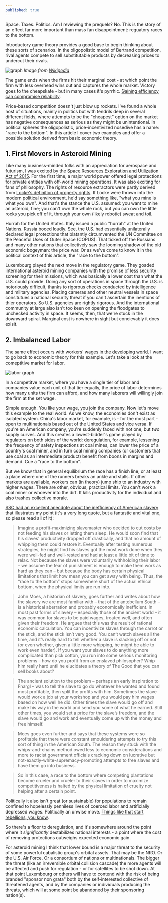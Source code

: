 ```yaml
---
published: true
---
```

Space. Taxes. Politics. Am I reviewing the prequels? No. This is the story of an effect far more important than mass fan disappointment: reguatory races to the bottom.

Introductory game theory provides a good base to begin thinking about these sorts of scenarios. In the oligopolistic model of Bertrand competition, rival agents compete to sell substitutable products by decreasing prices to undercut their rivals. 

![graph]({{site.baseurl}}/images/s.png)
_Image from [Wikipedia](https://www.google.co.il/url?sa=i&rct=j&q=&esrc=s&source=images&cd=&cad=rja&uact=8&ved=0ahUKEwj819-Or9zYAhWKYlAKHShFCwAQjRwIBw&url=https%3A%2F%2Fen.wikipedia.org%2Fwiki%2FBertrand_competition&psig=AOvVaw2Fehb01iu68LElQk1CryNo&ust=1516188142118005)_

The game ends when the firms hit their marginal cost - at which point the firm with less overhead wins out and captures the whole market. Victory goes to the cheapskate - but in many cases it's pyrrhic. [Gaining efficiency can compromise reliability](https://timeline.com/spacex-musk-rocket-failures-c22975218fbe).

Price-based competition doesn't just blow up rockets. I've found a whole host of situations, mainly in politics but with tendrils deep in several different fields, where attempts to be the "cheapest" option on the market has negative consequences as serious as they might be unintentional. In political spheres the oligopolistic, price-incentivized nosedive has a name: "race to the bottom". In this article I cover two examples and offer a possible solution derived from basic economic theory.

## 1. First Movers in Asteroid Mining
Like many business-minded folks with an appreciation for aerospace and futurism, I was excited by the [Space Resources Exploration and Utilization Act of 2015](https://www.congress.gov/bill/114th-congress/house-bill/1508). For the first time, a major world power offered legal protections for private entities with off-world mining operations. It was also exciting for fans of philosophy. The rights of resource extractors were partly derived from [Locke's definition of property rights](https://plato.stanford.edu/entries/locke-political/#Pro). If Locke were thrown into the modern political environment, he'd say something like, "what you mine is what you own". And that's the stance the U.S. assumed: you want to mine an asteroid, fine; you can't own the whole rock, but you can own the little rocks you pick off of it, through your own (likely robotic) sweat and toil.

Hurrah for the United States. Italy issued a public "hurrah" at the United Nations. Russia booed loudly. See, the U.S. had essentially unilaterally declared legal protections that blatantly circumvented the UN Committee on the Peaceful Uses of Outer Space (COPUS). That ticked off the Russians and many other nations that collectively saw the looming shadow of the old economic bogeyman: the price war. Or as we've come to know it in the political context of this article, the "race to the bottom".

Luxembourg played the next move in the regulatory game. They goaded international asteroid mining companies with the promise of less security screening for their missions, which was basically a lower cost than what the U.S. could provide. Doing any sort of operations in space through the U.S. is notoriously difficult, thanks to rigorous checks conducted by intelligence and military agencies. Placing cameras and other neutral vessels in space consitutues a national security threat if you can't ascertain the inentions of thier operators. So U.S. agencies are rightly rigorous. And the international community at large also isn't too keen on opening the floodgates to unchecked activity in space. It seems, then, that we're stuck in the downward spiral. Marginal cost is nowhere in sight but concievably it does exisit.

## 2. Imbalanced Labor
The same effect occurs with workers' wages [in the developing world](https://www.sciencedirect.com/science/article/pii/S0185166717300115). I want to go back to economic theory for this example. Let's take a look at the comeptitive market for labor.

![labor graph]({{site.baseurl}}/images/labor.gif)

In a competitve market, where you have a single tier of labor and companies value each unit of that tier equally, the price of labor determines how many units the firm can afford, and how many laborers will willingly join the firm at the set wage.

Simple enough. You like your wage, you join the company. Now let's move this example to the real world. As we know, the economies don't exist as isolated system. China's labor market, for example, is - for the most part - open to multinationals based out of the United States and vice versa. If you're an American company, you're suddenly faced with not one, but _two_ supply curves. And this creates a lowest-bidder's game played by regulators on both sides of the world: deregulation, for example, lessening the frequency of safety inspections at coal mines, can lower the price of a country's coal miner, and in turn coal mining companies (or customers that use coal as an intermediate product) benefit from boons in margins and demand. Cue a "race to the bottom".

But we know that in general equilibrium the race has a finish line; or at least a place where one of the runners breaks an ankle and stalls. If other markets are available, workers can (in theory) jump ship to an industry with higher wages. There are other, obvious, practical limits. You can't work a coal miner or whoever into the dirt. It kills productivity for the individual and also trashes collective morale.

[SSC had an excellent anecdote about the inefficiency of American slavery](http://slatestarcodex.com/2014/07/30/meditations-on-moloch/) that illustrates my point (it's a very long quote, but a fantastic and vital one, so please read all of it):

> Imagine a profit-maximizing slavemaster who decided to cut costs by not feeding his slaves or letting them sleep. He would soon find that his slaves’ productivity dropped off drastically, and that no amount of whipping them could restore it. Eventually after testing numerous strategies, he might find his slaves got the most work done when they were well-fed and well-rested and had at least a little bit of time to relax. Not because the slaves were voluntarily withholding their labor – we assume the fear of punishment is enough to make them work as hard as they can – but because the body has certain physical limitations that limit how mean you can get away with being. Thus, the “race to the bottom” stops somewhere short of the actual ethical bottom, when the physical limits are run into.

> John Moes, a historian of slavery, goes further and writes about how the slavery we are most familiar with – that of the antebellum South – is a historical aberration and probably economically inefficient. In most past forms of slavery – especially those of the ancient world – it was common for slaves to be paid wages, treated well, and often given their freedom.
> He argues that this was the result of rational economic calculation. You can incentivize slaves through the carrot or the stick, and the stick isn’t very good. You can’t watch slaves all the time, and it’s really hard to tell whether a slave is slacking off or not (or even whether, given a little more whipping, he might be able to work even harder). If you want your slaves to do anything more complicated than pick cotton, you run into some serious monitoring problems – how do you profit from an enslaved philosopher? Whip him really hard until he elucidates a theory of The Good that you can sell books about?

> The ancient solution to the problem – perhaps an early inspiration to Fnargl – was to tell the slave to go do whatever he wanted and found most profitable, then split the profits with him. Sometimes the slave would work a job at your workshop and you would pay him wages based on how well he did. Other times the slave would go off and make his way in the world and send you some of what he earned. Still other times, you would set a price for the slave’s freedom, and the slave would go and work and eventually come up with the money and free himself.

> Moes goes even further and says that these systems were so profitable that there were constant smouldering attempts to try this sort of thing in the American South. The reason they stuck with the whips-and-chains method owed less to economic considerations and more to racist government officials cracking down on lucrative but not-exactly-white-supremacy-promoting attempts to free slaves and have them go into business.

> So in this case, a race to the bottom where competing plantations become crueler and crueler to their slaves in order to maximize competitiveness is halted by the physical limitation of cruelty not helping after a certain point.


Politically it also isn't great (or sustainable) for populations to remain confined to hopelessly penniless lives of coerced labor and artificially depressed wages. Politically an unwise move. [Things like that start rebellions, you know](https://en.wikipedia.org/wiki/October_Revolution).

So there's a floor to deregulation, and it's somewhere around the point where it _significantly_ destabilizes national interests - a point where the cost of removing protections outweighs expected economic gain.

For asteroid mining I think that lower bound is a major threat to the security of some powerful cabalistic group's orbital assets. That may be the NRO. Or the U.S. Air Force. Or a consortium of nations or multinationals. The bigger the threat (like an irreversible orbital collision cascade) the more agents will be affected and push for regulation - or for satellites to be shot down. At that point Luxembourg or others will have to contend with the risk of being branded "sponsor non grata" both by the self-interested collective of threatened agents, and by the companies or individuals producing the threats, which will at some point be abandoned by their sponsoring nation(s).
